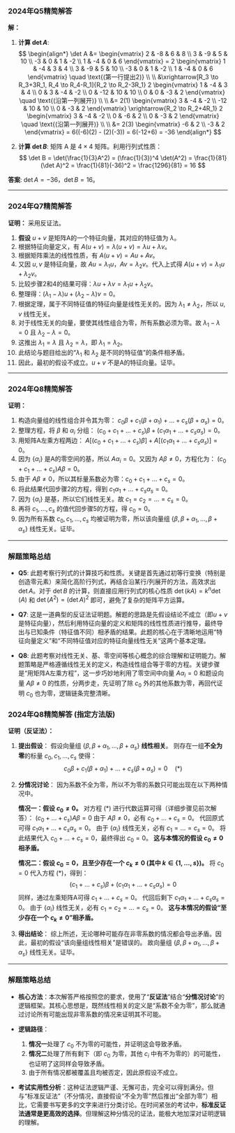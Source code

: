### **2024年Q5精简解答**

**解：**

1.  **计算 $\det A$**:
    $$
    \begin{align*}
    \det A &= \begin{vmatrix} 2 & -8 & 6 & 8 \\ 3 & -9 & 5 & 10 \\ -3 & 0 & 1 & -2 \\ 1 & -4 & 0 & 6 \end{vmatrix} = 2 \begin{vmatrix} 1 & -4 & 3 & 4 \\ 3 & -9 & 5 & 10 \\ -3 & 0 & 1 & -2 \\ 1 & -4 & 0 & 6 \end{vmatrix} \quad \text{(第一行提出2)} \\
    \\
    &\xrightarrow[R_3 \to R_3+3R_1, R_4 \to R_4-R_1]{R_2 \to R_2-3R_1} 2 \begin{vmatrix} 1 & -4 & 3 & 4 \\ 0 & 3 & -4 & -2 \\ 0 & -12 & 10 & 10 \\ 0 & 0 & -3 & 2 \end{vmatrix} \quad \text{(沿第一列展开)} \\
    \\
    &= 2(1) \begin{vmatrix} 3 & -4 & -2 \\ -12 & 10 & 10 \\ 0 & -3 & 2 \end{vmatrix} \xrightarrow{R_2 \to R_2+4R_1} 2 \begin{vmatrix} 3 & -4 & -2 \\ 0 & -6 & 2 \\ 0 & -3 & 2 \end{vmatrix} \quad \text{(沿第一列展开)} \\
    \\
    &= 2(3) \begin{vmatrix} -6 & 2 \\ -3 & 2 \end{vmatrix} = 6((-6)(2) - (2)(-3)) = 6(-12+6) = -36
    \end{align*}
    $$

2.  **计算 $\det B$**:
    矩阵 A 是 $4\times4$ 矩阵。利用行列式性质：
    $$
    \det B = \det(\frac{1}{3}A^2) = (\frac{1}{3})^4 \det(A^2) = \frac{1}{81}(\det A)^2 = \frac{1}{81}(-36)^2 = \frac{1296}{81} = 16
    $$

**答案**: $\det A = -36$，$\det B = 16$。

---

### **2024年Q7精简解答**

**证明：**
采用反证法。
1.  **假设** $u+v$ 是矩阵A的一个特征向量，其对应的特征值为 $\lambda$。
2.  根据特征向量定义，有 $A(u+v) = \lambda(u+v) = \lambda u + \lambda v$。
3.  根据矩阵乘法的线性性质，有 $A(u+v) = Au + Av$。
4.  又因 $u,v$ 是特征向量，故 $Au = \lambda_1 u$，$Av = \lambda_2 v$。代入上式得 $A(u+v) = \lambda_1 u + \lambda_2 v$。
5.  比较步骤2和4的结果可得：$\lambda u + \lambda v = \lambda_1 u + \lambda_2 v$。
6.  整理得：$(\lambda_1 - \lambda)u + (\lambda_2 - \lambda)v = 0$。
7.  根据定理，属于不同特征值的特征向量是线性无关的。因为 $\lambda_1 \neq \lambda_2$，所以 $u, v$ 线性无关。
8.  对于线性无关的向量，要使其线性组合为零，所有系数必须为零。故 $\lambda_1 - \lambda = 0$ 且 $\lambda_2 - \lambda = 0$。
9.  这推出 $\lambda_1 = \lambda$ 且 $\lambda_2 = \lambda$，即 $\lambda_1 = \lambda_2$。
10. 此结论与题目给出的“$\lambda_1$ 和 $\lambda_2$ 是不同的特征值”的条件相矛盾。
11. 因此，最初的假设不成立。$u+v$ 不是A的特征向量。证毕。

---

### **2024年Q8精简解答**

**证明：**
1.  构造向量组的线性组合并令其为零：
    $c_0 \beta + c_1(\beta+\alpha_1) + \dots + c_s(\beta+\alpha_s) = 0$。
2.  整理方程，将 $\beta$ 和 $\alpha_i$ 分组：
    $(c_0+c_1+\dots+c_s)\beta + (c_1\alpha_1 + \dots + c_s\alpha_s) = 0$。
3.  用矩阵A左乘方程两边：
    $A[(c_0+c_1+\dots+c_s)\beta] + A[(c_1\alpha_1 + \dots + c_s\alpha_s)] = 0$。
4.  因为 $\{\alpha_i\}$ 是A的零空间的基，所以 $A\alpha_i=0$。又因为 $A\beta \neq 0$，方程化为：
    $(c_0+c_1+\dots+c_s)A\beta = 0$。
5.  由于 $A\beta \neq 0$，所以其标量系数必为零：$c_0+c_1+\dots+c_s = 0$。
6.  将此结果代回步骤2的方程，得到 $c_1\alpha_1 + \dots + c_s\alpha_s = 0$。
7.  因为 $\{\alpha_i\}$ 是基，所以它们线性无关。故 $c_1=c_2=\dots=c_s=0$。
8.  再将 $c_1, \dots, c_s$ 的值代回步骤5的方程，得 $c_0=0$。
9.  因为所有系数 $c_0, c_1, \dots, c_s$ 均被证明为零，所以该向量组 $\{\beta,\beta+\alpha_{1},\dots,\beta+\alpha_{s}\}$ 线性无关。证毕。

---

### **解题策略总结**

* **Q5**: 此题考察行列式的计算技巧和性质。关键是首先通过初等行变换（特别是创造零元素）来简化高阶行列式，再结合沿某行/列展开的方法，高效求出 $\det A$。对于 $\det B$ 的计算，则直接应用行列式的核心性质 $\det(kA)=k^n\det(A)$ 和 $\det(A^2)=(\det A)^2$ 即可，避免了复杂的矩阵平方运算。

* **Q7**: 这是一道典型的反证法证明题。解题的思路是先假设结论不成立（即$u+v$是特征向量），然后利用特征向量的定义和矩阵的线性性质进行推导，最终导出与已知条件（特征值不同）相矛盾的结果。此题的核心在于清晰地运用“特征向量定义”和“不同特征值对应的特征向量线性无关”这两个基本定理。

* **Q8**: 此题考察对线性无关、基、零空间等核心概念的综合理解和证明能力。解题策略是严格遵循线性无关的定义，构造线性组合等于零的方程。关键步骤是“用矩阵A左乘方程”，这一步巧妙地利用了零空间中向量 $A\alpha_i=0$ 和题设向量 $A\beta \neq 0$ 的性质，分两步走，先证明了除 $c_0$ 外的其他系数为零，再回代证明 $c_0$ 也为零，逻辑链条完整清晰。

### **2024年Q8精简解答 (指定方法版)**

**证明（反证法）：**

1.  **提出假设**：
    假设向量组 $\{\beta,\beta+\alpha_{1},\dots,\beta+\alpha_{s}\}$ **线性相关**。
    则存在一组**不全为零**的标量 $c_0, c_1, \dots, c_s$ 使得：
    $$c_0 \beta + c_1(\beta+\alpha_1) + \dots + c_s(\beta+\alpha_s) = 0 \quad (*)$$

2.  **分情况讨论**：
    因为系数不全为零，所以不为零的系数只可能出现在以下两种情况中。

    **情况一：假设 $c_0 \neq 0$。**
    对方程 $(*)$ 进行代数运算可得（详细步骤见前次解答）：
    $(c_0+\dots+c_s)A\beta = 0$
    由于 $A\beta \neq 0$，必有 $c_0+\dots+c_s=0$。
    代回原式可得 $c_1\alpha_1+\dots+c_s\alpha_s=0$。
    由于 $\{\alpha_i\}$ 线性无关，必有 $c_1=\dots=c_s=0$。
    将此结果代入 $c_0+\dots+c_s=0$，最终得出 $c_0=0$。
    **这与本情况的假设 $c_0 \neq 0$ 相矛盾。**

    **情况二：假设 $c_0 = 0$，且至少存在一个 $c_k \neq 0$ (其中 $k \in \{1,\dots,s\}$)。**
    将 $c_0=0$ 代入方程 $(*)$，得到：
    $$(c_1+\dots+c_s)\beta + (c_1\alpha_1+\dots+c_s\alpha_s)=0$$
    同样，通过左乘矩阵A可得 $c_1+\dots+c_s=0$。
    代回后剩下 $c_1\alpha_1+\dots+c_s\alpha_s=0$。
    由于 $\{\alpha_i\}$ 线性无关，必有 $c_1=c_2=\dots=c_s=0$。
    **这与本情况的假设“至少存在一个 $c_k \neq 0$”相矛盾。**

3.  **得出结论**：
    综上所述，无论哪种可能存在非零系数的情况都会导出矛盾。因此，最初的假设“该向量组线性相关”是错误的。
    故向量组 $\{\beta,\beta+\alpha_{1},\dots,\beta+\alpha_{s}\}$ 线性无关。证毕。

---

### **解题策略总结**

* **核心方法**：本次解答严格按照您的要求，使用了“**反证法**”结合“**分情况讨论**”的逻辑框架。其核心思想是，既然线性相关的定义是“系数不全为零”，那么就通过讨论所有可能出现非零系数的情况来证明其不可能。

* **逻辑路径**：
    1.  **情况一**处理了 $c_0$ 不为零的可能性，并证明这会导致矛盾。
    2.  **情况二**处理了所有剩下（即 $c_0$ 为零，其他 $c_i$ 中有不为零的）的可能性，也证明了这同样会导致矛盾。
    3.  由于所有情况都被覆盖且均被否定，因此原假设不成立。

* **考试实用性分析**：这种证法逻辑严谨、无懈可击，完全可以得到满分。但与“标准反证法”（不分情况，直接假设“不全为零”然后推出“全部为零”）相比，它需要书写更多的文字来进行分类讨论。在时间紧张的考试中，**标准反证法通常是更高效的选择**。但理解这种分情况的证法，能极大地加深对证明逻辑的理解。